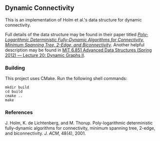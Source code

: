 ## Dynamic Connectivity

This is an implementation of Holm et al.'s data structure for dynamic
connectivity. 

Full details of the data structure may be found in their paper titled
[_Poly-Logarithmic Deterministic Fully-Dynamic Algorithms for Connectivity,
Minimum Spanning Tree, 2-Edge, and
Biconnectivity_](http://citeseerx.ist.psu.edu/viewdoc/download?doi=10.1.1.89.919&rep=rep1&type=pdf).
Another helpful description may be found in [MIT 6.851 Advanced Data Structures
(Spring 2012) — Lecture 20: Dynamic Graphs
II](https://www.youtube.com/watch?v=L7ywsci9ujo).

### Building

This project uses CMake. Run the following shell commands:

```
mkdir build 
cd build
cmake ..
make
```

### References

J. Holm, K. de Lichtenberg, and M. Thorup. Poly-logarithmic deterministic fully-dynamic algorithms
for connectivity, minimum spanning tree, 2-edge, and biconnectivity. _J. ACM_, 48(4), 2001.
